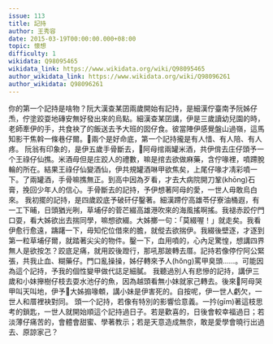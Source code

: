 ```yaml
---
issue: 113
title: 記持
author: 王秀容
date: 2015-03-19T00:00:00.000+08:00
topic: 懷想
difficulty: 1
wikidata: Q98095465
wikidata_link: https://www.wikidata.org/wiki/Q98095465
author_wikidata_link: https://www.wikidata.org/wiki/Q98096261
author_wikidata: Q98096261
---
```

你的第一个記持是啥物？阮大漢查某囝兩歲開始有記持，是細漢佇臺南予阮姊仔𤆬，佇塗跤耍地磚安無好發出來的烏點。細漢查某囝講，伊是三歲讀幼兒園的時，老師牽伊的手，共食袂了的飯送去予大班的囡仔食。彼當陣伊感覺盤山過嶺，這馬知影干焦斡一條巷仔爾。𪜶兩个是好命底，第一个記持攏是有人惜、有人陪、有人疼。
阮翁有印象的，是伊五歲手骨斷去，𪜶阿母捾兩罐米酒，共伊偝去庄仔頭予一个王祿仔仙撨。米酒毋但是庄跤人的禮數，嘛是捾去欲做麻藥，含佇喙裡，噴蹛脫輪的所在。結果王祿仔仙變酒仙，伊共規罐酒啉甲欲焦矣，上尾仔喙才凊彩噴一下。了兩罐酒，手骨嘛撨無正。到高中因為歹看，才去大病院開刀鞏(khōng)石膏，挽回少年人的信心。手骨斷去的記持，予伊想著阿母的愛，一世人毋敢烏白來。
我初擺的記持，是四歲跤底予破矸仔鑿著。細漢蹛佇高雄苓仔寮油桶遐，有一工下晡，日頭猶光咧，草埔仔的菅芒綴高雄港吹來的海風搖啊搖。我褪赤跤佇門口耍，看大姊欲出去揣同學，嘛想欲綴。大姊擲一句：「莫綴喔！」就走矣。我看伊愈行愈遠，躊躇一下，毋知佗位借來的膽，就傱去欲揣伊。我綴後壁逐，才逐到第一粒草埔仔爾，就踏著尖尖的物件。鑿一下，血用噴的，心內足驚惶，想講四界無人是欲按怎？跤底足痛，就用跤後蹬行，那吼那跛轉去厝。記持若像停佇阿公緊張，共我止血、糊藥仔。門口亂操操，姊仔轉來予人(hőng)罵甲臭頭……。可能因為這个記持，予我的個性變甲做代誌足細膩。
我聽過別人有悲慘的記持，講伊三歲和小妹攑樹仔枝去耍水池仔的魚，因為越頭看無小妹就家己轉去。後來𪜶阿母哭甲叫天叫地，伊予𪜶大姊搧喙䫌，講小妹是伊害死的。自按呢，伊一世人虧欠，一世人和厝裡袂對同。
頭一个記持，若像有特別的影響佮意義。一扲(gīm)著這枝思考的鎖匙，一世人就開始順這个記持過日子。若是歡喜的，日後會較幸福過日；若淡薄仔痛苦的，會體會甜蜜、學著教示；若是天意造成無奈，敢是愛學會曉行出過去、原諒家己？